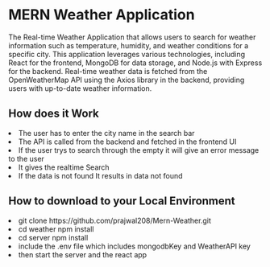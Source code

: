 <h1>MERN Weather Application</h1>

<p>The Real-time Weather Application that allows users to search for weather information such as temperature, humidity, and weather conditions for a specific city. This application leverages various technologies, including React for the frontend, MongoDB for data storage, and Node.js with Express for the backend. Real-time weather data is fetched from the 
  OpenWeatherMap API using the Axios library in the backend, providing users with up-to-date weather information.</p>


<h2>How does it Work</h2>
<li>The user has to enter the city name in the search bar</li>
<li>The API is called from the backend and fetched in the frontend UI</li>
<li>If the user trys to search through the empty it will give an error message to the user</li>
<li>It gives the realtime Search</li>
<li>If the data is not found It results in data not found</li>

<h2>How to download to your Local Environment</h2>
<li>git clone https://github.com/prajwal208/Mern-Weather.git</li>
<li>cd weather npm install</li>
<li>cd server npm install</li>
<li>include the .env file which includes mongodbKey and WeatherAPI key</li>
<li>then start the server and the react app</li>
